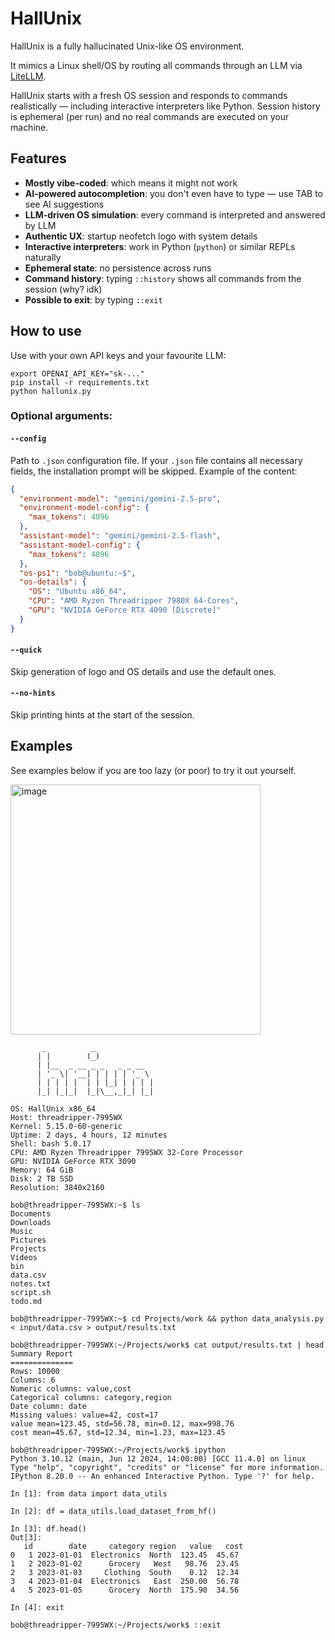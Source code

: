 # HallUnix

HallUnix is a fully hallucinated Unix-like OS environment.

It mimics a Linux shell/OS by routing all commands through an LLM via [LiteLLM](https://github.com/BerriAI/litellm).

HallUnix starts with a fresh OS session and responds to commands realistically — including interactive interpreters like
Python. Session history is ephemeral (per run) and no real commands are executed on your machine.

## Features

- **Mostly vibe-coded**: which means it might not work
- **AI-powered autocompletion**: you don't even have to type — use TAB to see AI suggestions
- **LLM-driven OS simulation**: every command is interpreted and answered by LLM
- **Authentic UX**: startup neofetch logo with system details
- **Interactive interpreters**: work in Python (`python`) or similar REPLs naturally
- **Ephemeral state**: no persistence across runs
- **Command history**: typing `::history` shows all commands from the session (why? idk)
- **Possible to exit**: by typing `::exit`

## How to use

Use with your own API keys and your favourite LLM:

```
export OPENAI_API_KEY="sk-..."
pip install -r requirements.txt
python hallunix.py
```

### Optional arguments:

#### `--config`

Path to `.json` configuration file.
If your `.json` file contains all necessary fields, the installation prompt will be skipped.
Example of the content:

```json
{
  "environment-model": "gemini/gemini-2.5-pro",
  "environment-model-config": {
    "max_tokens": 4096
  },
  "assistant-model": "gemini/gemini-2.5-flash",
  "assistant-model-config": {
    "max_tokens": 4096
  },
  "os-ps1": "bob@ubuntu:~$",
  "os-details": {
    "OS": "Ubuntu x86_64",
    "CPU": "AMD Ryzen Threadripper 7980X 64-Cores",
    "GPU": "NVIDIA GeForce RTX 4090 [Discrete]"
  }
}
```

#### `--quick`

Skip generation of logo and OS details and use the default ones.

#### `--no-hints`

Skip printing hints at the start of the session.

## Examples

See examples below if you are too lazy (or poor) to try it out yourself.

<img width="400" alt="image" src="https://github.com/user-attachments/assets/1477133c-94a6-435d-96e3-fcc718f1c30a" />

```
       _          _           
      | |        (_)          
      | |__  _ __ _ _   _ _ __ 
      | '_ \| '__| | | | | '_ \ 
      | | | | |  | | |_| | | | |
      |_| |_|_|  |_|\__,_|_| |_|

OS: HallUnix x86_64
Host: threadripper-7995WX  
Kernel: 5.15.0-60-generic  
Uptime: 2 days, 4 hours, 12 minutes  
Shell: bash 5.0.17  
CPU: AMD Ryzen Threadripper 7995WX 32-Core Processor  
GPU: NVIDIA GeForce RTX 3090  
Memory: 64 GiB  
Disk: 2 TB SSD  
Resolution: 3840x2160

bob@threadripper-7995WX:~$ ls
Documents
Downloads
Music
Pictures
Projects
Videos
bin
data.csv
notes.txt
script.sh
todo.md

bob@threadripper-7995WX:~$ cd Projects/work && python data_analysis.py < input/data.csv > output/results.txt

bob@threadripper-7995WX:~/Projects/work$ cat output/results.txt | head
Summary Report
==============
Rows: 10000
Columns: 6
Numeric columns: value,cost
Categorical columns: category,region
Date column: date
Missing values: value=42, cost=17
value mean=123.45, std=56.78, min=0.12, max=998.76
cost mean=45.67, std=12.34, min=1.23, max=123.45

bob@threadripper-7995WX:~/Projects/work$ ipython
Python 3.10.12 (main, Jun 12 2024, 14:00:00) [GCC 11.4.0] on linux
Type "help", "copyright", "credits" or "license" for more information.
IPython 8.20.0 -- An enhanced Interactive Python. Type '?' for help.

In [1]: from data import data_utils

In [2]: df = data_utils.load_dataset_from_hf()

In [3]: df.head()
Out[3]: 
   id        date     category region   value   cost
0   1 2023-01-01  Electronics  North  123.45  45.67
1   2 2023-01-02      Grocery   West   98.76  23.45
2   3 2023-01-03     Clothing  South    0.12  12.34
3   4 2023-01-04  Electronics   East  250.00  56.78
4   5 2023-01-05      Grocery  North  175.90  34.56

In [4]: exit

bob@threadripper-7995WX:~/Projects/work$ ::exit
```
